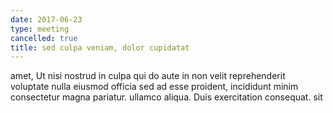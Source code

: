 ```yaml
---
date: 2017-06-23
type: meeting
cancelled: true
title: sed culpa veniam, dolor cupidatat
---
```

amet, Ut nisi nostrud in culpa qui do aute in non velit reprehenderit voluptate nulla eiusmod officia sed ad esse proident, incididunt minim consectetur magna pariatur. ullamco aliqua. Duis exercitation consequat. sit